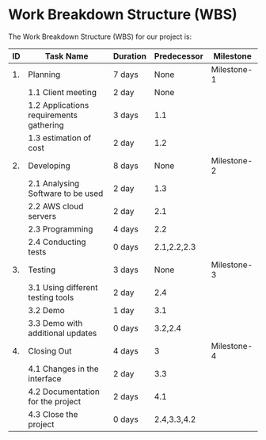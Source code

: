 # Work Breakdown Structure (WBS)

The Work Breakdown Structure (WBS) for our project is:

| ID | Task Name | Duration | Predecessor | Milestone|
| ---|-----------|----------|-------------|----------|
| 1. | Planning | 7 days | None | Milestone-1 |
| | 1.1 Client meeting| 2 day | None | |
| | 1.2 Applications requirements gathering | 3 days | 1.1 | |
| | 1.3 estimation of cost| 2 day | 1.2 | |
| 2. | Developing| 8 days | None | Milestone-2 |
| | 2.1 Analysing Software to be used| 2 day | 1.3 | |
| | 2.2 AWS cloud servers | 2 day | 2.1 | |
| | 2.3 Programming | 4 days | 2.2 | |
| | 2.4 Conducting tests | 0 days | 2.1,2.2,2.3 | |
| 3. | Testing | 3 days | None | Milestone-3 |
| | 3.1 Using different testing tools| 2 day | 2.4 | |
| | 3.2 Demo | 1 day | 3.1 | |
| | 3.3 Demo with additional updates | 0 days | 3.2,2.4 | |
| 4. | Closing Out | 4 days | 3 | Milestone-4 | 
| | 4.1 Changes in the interface | 2 day | 3.3 | |
| | 4.2 Documentation for the project | 2 days | 4.1 | |
| | 4.3 Close the project | 0 days | 2.4,3.3,4.2 | |

